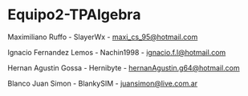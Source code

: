 # Equipo2-TPAlgebra

Maximiliano Ruffo - SlayerWx - maxi_cs_95@hotmail.com 

Ignacio Fernandez Lemos - Nachin1998 - ignacio.f.l@hotmail.com 

Hernan Agustin Gossa - Hernibyte - hernanAgustin.g64@hotmail.com 

Blanco Juan Simon - BlankySIM - juansimon@live.com.ar 
